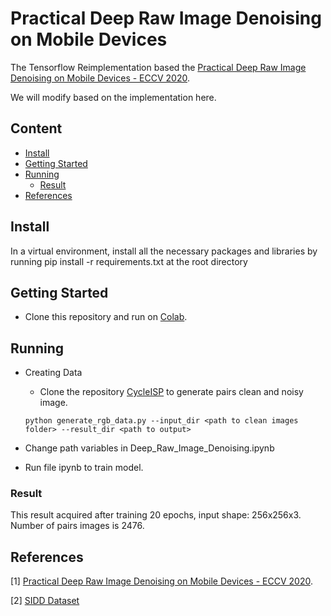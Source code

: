 # Practical Deep Raw Image Denoising on Mobile Devices
The Tensorflow Reimplementation based the [Practical Deep Raw Image Denoising on Mobile Devices - ECCV 2020](https://www.ecva.net/papers/eccv_2020/papers_ECCV/papers/123510001.pdf).

We will modify based on the implementation here.
## Content
  - [Install](#install)
  - [Getting Started](#getting-started)
  - [Running](#running)
    - [Result](#result)
  - [References](#references)

## Install
In a virtual environment, install all the necessary packages and libraries by running pip install -r requirements.txt at the root directory

## Getting Started

- Clone this repository and run on [Colab](https://colab.research.google.com/notebooks/intro.ipynb).

## Running

- Creating Data
  - Clone the repository [CycleISP](https://github.com/swz30/CycleISP) to generate pairs clean and noisy image.

  ```
  python generate_rgb_data.py --input_dir <path to clean images folder> --result_dir <path to output>
  ```

- Change path variables in Deep_Raw_Image_Denoising.ipynb

- Run file ipynb to train model.


### Result

This result acquired after training 20 epochs, input shape: 256x256x3. Number of pairs images is 2476.

## References
[1] [Practical Deep Raw Image Denoising on Mobile Devices - ECCV 2020](https://www.ecva.net/papers/eccv_2020/papers_ECCV/papers/123510001.pdf).

[2] [SIDD Dataset](https://www.eecs.yorku.ca/~kamel/sidd/)
